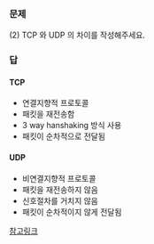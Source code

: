 ### 문제
(2) TCP 와 UDP 의 차이를 작성해주세요.

### 답

#### TCP
- 연결지향적 프로토콜
- 패킷을 재전송함
- 3 way hanshaking 방식 사용
- 패킷이 순차적으로 전달됨

#### UDP
- 비연결지향적 프로토콜
- 패킷을 재전송하지 않음
- 신호절차를 거치지 않음
- 패킷이 순차적이지 않게 전달됨

[참고링크](https://coding-factory.tistory.com/614)
